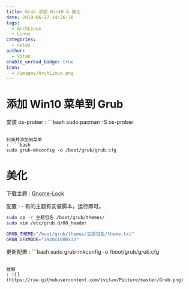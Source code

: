 ```yaml
---
title: Grub 添加 Win10 & 美化
date: 2019-06-27 14:26:38
tags:
  - ArchLinux
  - Linux
categories:
  - notes
author:
  - Vitan
enable_unread_badge: true
icon:
  - /images/ArchLinux.png
---
```

# 添加 Win10 菜单到 Grub
安装 os-prober
: ```bash
  sudo pacman -S os-prober 
  ```

扫面并添加到菜单
: ```bash
  sudo grub-mkconfig -o /boot/grub/grub.cfg
  ```
# 美化
下载主题
: [Gnome-Look](https://www.gnome-look.org/browse/cat/109/ord/latest/)

配置
: - 有的主题有安装脚本，运行即可。
  ```bash
  sudo cp -r 主题包名 /boot/grub/themes/  
  sudo vim /etc/grub.d/00_header
  ```
  ```bash 上一步添加如下内容
  GRUB_THEME="/boot/grub/themes/主题包名/theme.txt"
  GRUB_GFXMODE="1920x1080x32"
  ```

更新配置
: ```bash
  sudo grub-mkconfig -o /boot/grub/grub.cfg
  ```

效果
: ![](https://raw.githubusercontent.com/ivitan/Picture/master/Grub.png)
